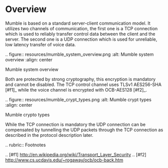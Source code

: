 # Overview

Mumble is based on a standard server-client communication model. It
utilizes two channels of communication, the first one is a TCP connection
which is used to reliably transfer control data between the client and the
server. The second one is a UDP connection which is used for unreliable,
low latency transfer of voice data.

.. figure:: resources/mumble_system_overview.png
   :alt: Mumble system overview
   :align: center

   Mumble system overview

Both are protected by strong cryptography, this encryption is mandatory and cannot be disabled. The TCP control channel uses TLSv1 AES256-SHA [#f1]_ while the voice channel is encrypted with OCB-AES128 [#f2]_.

.. figure:: resources/mumble_crypt_types.png
   :alt: Mumble crypt types
   :align: center

   Mumble crypto types

While the TCP connection is mandatory the UDP connection can be compensated by tunnelling the UDP packets through the TCP connection as described in the protocol description later.

.. rubric:: Footnotes

.. [#f1] http://en.wikipedia.org/wiki/Transport_Layer_Security
.. [#f2] http://www.cs.ucdavis.edu/~rogaway/ocb/ocb-back.htm